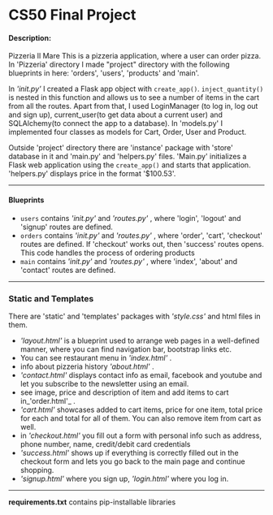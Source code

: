 # CS50 Final Project
#### Description:
Pizzeria Il Mare 
This is a pizzeria application, where a user can order pizza.
In 'Pizzeria' directory I made "project" directory with the following blueprints in here: 'orders', 'users', 'products' and 'main'. 

In _'init.py'_ I created a Flask app object with `create_app()`. `inject_quantity()` is nested in this function and allows us to see a number of items in the cart from all the routes. Apart from that, I used LoginManager (to log in, log out and sign up), current_user(to get data about a current user) and SQLAlchemy(to connect the app to a database). In 'models.py' I implemented four classes as models for Cart, Order, User and Product.

Outside 'project' directory there are 'instance' package with 'store' database in it and 'main.py' and 'helpers.py' files. 
'Main.py' initializes a Flask web application using the `create_app()` and starts that application. 'helpers.py' displays price in the format '$100.53'.

***

#### Blueprints

+ `users` contains _'init.py'_ and _'routes.py'_ , where 'login', 'logout' and 'signup' routes are defined.
+ `orders` contains _'init.py'_ and _'routes.py'_ , where 'order', 'cart', 'checkout' routes are defined. If 'checkout' works out, then 'success' routes opens. This code handles the process of ordering products
+ `main` contains _'init.py'_ and _'routes.py'_ , where 'index', 'about' and 'contact' routes are defined.

***

### Static and Templates

There are 'static' and 'templates' packages with _'style.css'_ and html files in them. 
- _'layout.html'_ is a blueprint used to arrange web pages in a well-defined manner, where you can find navigation bar, bootstrap links etc.
- You can see restaurant menu in _'index.html'_ . 
- info about pizzeria history _'about.html'_ . 
- _'contact.html'_ displays contact info as email, facebook and youtube and let you subscribe to the newsletter using an email. 
- see image, price and description of item and add items to cart in_'order.html'_ .  
- _'cart.html'_ showcases added to cart items, price for one item, total price for each and total for all of them. You can also remove item from cart as well.
- in _'checkout.html'_ you fill out a form with personal info such as address, phone number, name, credit/debit card credentials 
- _'success.html'_ shows up if everything is correctly filled out in the checkout form and lets you go back to the main page and continue shopping.
- _'signup.html'_ where you sign up, _'login.html'_ where you log in.

*** 

**requirements.txt** contains pip-installable libraries

